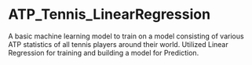 # ATP_Tennis_LinearRegression
A basic machine learning model to train on a model consisting of various ATP statistics of all tennis players around their world. Utilized Linear Regression for training and building a model for Prediction.
